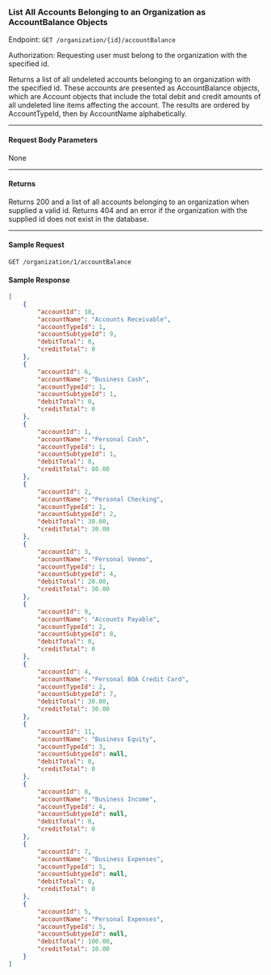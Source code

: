 ### List All Accounts Belonging to an Organization as AccountBalance Objects
Endpoint: `GET /organization/{id}/accountBalance`

Authorization: Requesting user must belong to the organization with the specified id.

Returns a list of all undeleted accounts belonging to an organization with the specified id. These accounts are presented as AccountBalance objects, which are Account objects that include the total debit and credit amounts of all undeleted line items affecting the account. The results are ordered by AccountTypeId, then by AccountName alphabetically.
___
#### Request Body Parameters
None
___
#### Returns
Returns 200 and a list of all accounts belonging to an organization when supplied a valid id. Returns 404 and an error if the organization with the supplied id does not exist in the database.
___
#### Sample Request
`GET /organization/1/accountBalance`
<br/>

#### Sample Response
```json
[
    {
        "accountId": 10,
        "accountName": "Accounts Receivable",
        "accountTypeId": 1,
        "accountSubtypeId": 9,
        "debitTotal": 0,
        "creditTotal": 0
    },
    {
        "accountId": 6,
        "accountName": "Business Cash",
        "accountTypeId": 1,
        "accountSubtypeId": 1,
        "debitTotal": 0,
        "creditTotal": 0
    },
    {
        "accountId": 1,
        "accountName": "Personal Cash",
        "accountTypeId": 1,
        "accountSubtypeId": 1,
        "debitTotal": 0,
        "creditTotal": 80.00
    },
    {
        "accountId": 2,
        "accountName": "Personal Checking",
        "accountTypeId": 1,
        "accountSubtypeId": 2,
        "debitTotal": 30.00,
        "creditTotal": 30.00
    },
    {
        "accountId": 3,
        "accountName": "Personal Venmo",
        "accountTypeId": 1,
        "accountSubtypeId": 4,
        "debitTotal": 20.00,
        "creditTotal": 30.00
    },
    {
        "accountId": 9,
        "accountName": "Accounts Payable",
        "accountTypeId": 2,
        "accountSubtypeId": 8,
        "debitTotal": 0,
        "creditTotal": 0
    },
    {
        "accountId": 4,
        "accountName": "Personal BOA Credit Card",
        "accountTypeId": 2,
        "accountSubtypeId": 7,
        "debitTotal": 30.00,
        "creditTotal": 30.00
    },
    {
        "accountId": 11,
        "accountName": "Business Equity",
        "accountTypeId": 3,
        "accountSubtypeId": null,
        "debitTotal": 0,
        "creditTotal": 0
    },
    {
        "accountId": 8,
        "accountName": "Business Income",
        "accountTypeId": 4,
        "accountSubtypeId": null,
        "debitTotal": 0,
        "creditTotal": 0
    },
    {
        "accountId": 7,
        "accountName": "Business Expenses",
        "accountTypeId": 5,
        "accountSubtypeId": null,
        "debitTotal": 0,
        "creditTotal": 0
    },
    {
        "accountId": 5,
        "accountName": "Personal Expenses",
        "accountTypeId": 5,
        "accountSubtypeId": null,
        "debitTotal": 100.00,
        "creditTotal": 10.00
    }
]
```